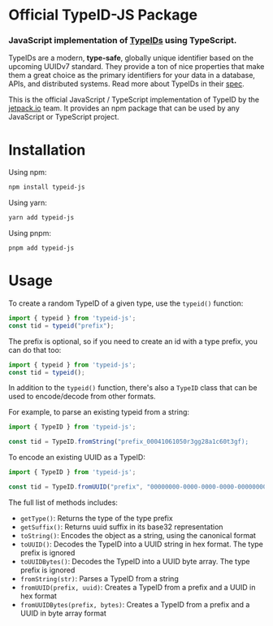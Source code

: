 # Official TypeID-JS Package
### JavaScript implementation of [TypeIDs](https://github.com/jetpack-io/typeid) using TypeScript.

TypeIDs are a modern, **type-safe**, globally unique identifier based on the upcoming
UUIDv7 standard. They provide a ton of nice properties that make them a great choice
as the primary identifiers for your data in a database, APIs, and distributed systems.
Read more about TypeIDs in their [spec](https://github.com/jetpack-io/typeid).

This is the official JavaScript / TypeScript implementation of TypeID by the
[jetpack.io](https://jetpack.io) team. It provides an npm package that can be used by
any JavaScript or TypeScript project.

# Installation

Using npm:
```bash
npm install typeid-js
```

Using yarn:
```bash
yarn add typeid-js
```

Using pnpm:
```bash
pnpm add typeid-js
```

# Usage
To create a random TypeID of a given type, use the `typeid()` function:

```typescript
import { typeid } from 'typeid-js';
const tid = typeid("prefix");
```

The prefix is optional, so if you need to create an id with a type prefix, you
can do that too:

```typescript
import { typeid } from 'typeid-js';
const tid = typeid();
```

In addition to the `typeid()` function, there's also a `TypeID` class that can
be used to encode/decode from other formats.

For example, to parse an existing typeid from a string:
```typescript
import { TypeID } from 'typeid-js';

const tid = TypeID.fromString("prefix_00041061050r3gg28a1c60t3gf);
```

To encode an existing UUID as a TypeID:
```typescript
import { TypeID } from 'typeid-js';

const tid = TypeID.fromUUID("prefix", "00000000-0000-0000-0000-000000000000");
```

The full list of methods includes:
+ `getType()`: Returns the type of the type prefix
+ `getSuffix()`: Returns uuid suffix in its base32 representation
+ `toString()`: Encodes the object as a string, using the canonical format
+ `toUUID()`: Decodes the TypeID into a UUID string in hex format. The type prefix is ignored
+ `toUUIDBytes()`: Decodes the TypeID into a UUID byte array. The type prefix is ignored
+ `fromString(str)`: Parses a TypeID from a string
+ `fromUUID(prefix, uuid)`: Creates a TypeID from a prefix and a UUID in hex format
+ `fromUUIDBytes(prefix, bytes)`: Creates a TypeID from a prefix and a UUID in byte array format

